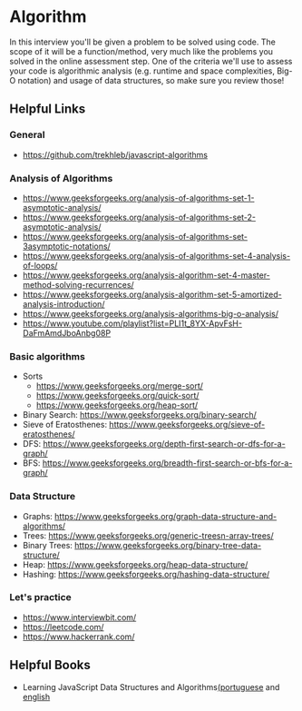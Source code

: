 # Algorithm

In this interview you'll be given a problem to be solved using code. The scope of it will be a function/method, very much like the problems you solved in the online assessment step.
One of the criteria we'll use to assess your code is algorithmic analysis (e.g. runtime and space complexities, Big-O notation) and usage of data structures, so make sure you review those!

## Helpful Links
### General
- https://github.com/trekhleb/javascript-algorithms

### Analysis of Algorithms
- https://www.geeksforgeeks.org/analysis-of-algorithms-set-1-asymptotic-analysis/
- https://www.geeksforgeeks.org/analysis-of-algorithms-set-2-asymptotic-analysis/
- https://www.geeksforgeeks.org/analysis-of-algorithms-set-3asymptotic-notations/
- https://www.geeksforgeeks.org/analysis-of-algorithms-set-4-analysis-of-loops/
- https://www.geeksforgeeks.org/analysis-algorithm-set-4-master-method-solving-recurrences/
- https://www.geeksforgeeks.org/analysis-algorithm-set-5-amortized-analysis-introduction/
- https://www.geeksforgeeks.org/analysis-algorithms-big-o-analysis/
- https://www.youtube.com/playlist?list=PLI1t_8YX-ApvFsH-DaFmAmdJboAnbg08P

### Basic algorithms
- Sorts 
  - https://www.geeksforgeeks.org/merge-sort/
  - https://www.geeksforgeeks.org/quick-sort/
  - https://www.geeksforgeeks.org/heap-sort/
- Binary Search: https://www.geeksforgeeks.org/binary-search/
- Sieve of Eratosthenes: https://www.geeksforgeeks.org/sieve-of-eratosthenes/
- DFS: https://www.geeksforgeeks.org/depth-first-search-or-dfs-for-a-graph/
- BFS: https://www.geeksforgeeks.org/breadth-first-search-or-bfs-for-a-graph/

### Data Structure
- Graphs: https://www.geeksforgeeks.org/graph-data-structure-and-algorithms/
- Trees: https://www.geeksforgeeks.org/generic-treesn-array-trees/
- Binary Trees: https://www.geeksforgeeks.org/binary-tree-data-structure/
- Heap: https://www.geeksforgeeks.org/heap-data-structure/
- Hashing: https://www.geeksforgeeks.org/hashing-data-structure/

### Let's practice
- https://www.interviewbit.com/
- https://leetcode.com/
- https://www.hackerrank.com/

## Helpful Books
- Learning JavaScript Data Structures and Algorithms[(portuguese](https://www.amazon.com.br/Estruturas-dados-algoritmos-com-JavaScript-ebook/dp/B07P6SZJVQ/ref=asc_df_B07P6SZJVQ/) and [english](https://www.amazon.com.br/Learning-JavaScript-Data-Structures-Algorithms-ebook/dp/B077NB5H6Y/ref=pd_sbs_351_4/140-8222808-8166920)
